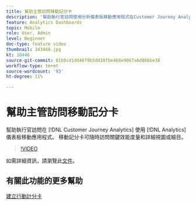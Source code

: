 ```yaml
---
title: 幫助主管訪問移動記分卡
description: '幫助執行官訪問使用分析儀表板移動應用程式在Customer Journey Analytics中建立的移動記分卡。  移動記分卡可隨時訪問關鍵效能度量和詳細視圖或細目。 '
feature: Analytics Dashboards
topic: Mobile
role: User, Admin
level: Beginner
doc-type: feature video
thumbnail: 343460.jpg
kt: 10446
source-git-commit: 81b0cd1dd46f9b5dd10fbe468e9067a6d866be38
workflow-type: tm+mt
source-wordcount: '93'
ht-degree: 11%

---
```



# 幫助主管訪問移動記分卡

幫助執行官訪問在 [!DNL Customer Journey Analytics] 使用 [!DNL Analytics] 儀表板移動應用程式。  移動記分卡可隨時訪問關鍵效能度量和詳細視圖或細目。

>[!VIDEO](https://video.tv.adobe.com/v/343460/?quality=12&learn=on)

如需詳細資訊，請瀏覽此[文件](https://experienceleague.adobe.com/docs/analytics-platform/using/cja-dashboards/set-up-execs.html)。

## 有關此功能的更多幫助

[建立行動計分卡](create-a-mobile-scorecard.md)